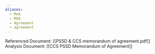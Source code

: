 ```yaml
---
aliases:
  - MoA
  - MOA
  - Agreement
  - agreement
---
```

Referenced Document: [[PSSD & CCS memorandum of agreement.pdf]]
Analysis Document: [[CCS PSSD Memorandum of Agreement]]